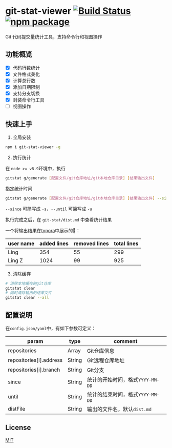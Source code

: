 # git-stat-viewer [![Build Status](https://img.shields.io/circleci/project/cookx/git-stat-viewer/master.svg)](https://circleci.com/gh/cookx/git-stat-viewer) [![npm package](https://img.shields.io/npm/v/git-stat-viewer.svg)](https://www.npmjs.com/package/git-stat-viewer)

Git 代码提交量统计工具，支持命令行和视图操作

## 功能概览

- [x] 代码行数统计
- [x] 文件格式美化
- [x] 计算总行数
- [x] 添加日期限制
- [x] 支持分支切换
- [x] 封装命令行工具
- [ ] 视图操作

## 快速上手

1. 全局安装

```bash
npm i git-stat-viewer -g
```

<!-- 2. 添加可执行权限

由于程序中集成了`shell`,所以需要手动开启`index.sh`可执行权限

```bash
cd git-stat
chmod +x ./index.sh
``` -->

2. 执行统计

在 `node >= v8.9`环境中，执行
```bash
gitstat g/generate [配置文件/git仓库地址/git本地仓库目录] [结果输出文件]
```

指定统计时间

```bash
gitstat g/generate [配置文件/git仓库地址/git本地仓库目录] [结果输出文件] --since YYYY-MM-DD --until YYYY-MM-DD
```

`--since` 可简写成 `-s`，`--until` 可简写成 `-u`

执行完成之后，在 `git-stat/dist.md` 中查看统计结果

一个将输出结果在[typora](https://typora.io/)中展示的🌰：

user name | added lines | removed lines | total lines
---- | --- | --- | ---
Ling | 354 | 55 | 299
Ling Z | 1024 | 99 | 925

3. 清除缓存

```bash
# 清除本地缓存的git仓库
gitstat clear
# 同时清除输出的结果文件
gitstat clear --all
```

## 配置说明
在`config.json/yaml`中，有如下参数可定义：

param | type | comment
---- | --- | ---
repositories | Array | Git仓库信息
repositories[i].address | String | Git远程仓库地址
repositories[i].branch | String | Git分支
since | String | 统计的开始时间，格式`YYYY-MM-DD`
until | String | 统计的结束时间，格式`YYYY-MM-DD`
distFile | String | 输出的文件名，默认`dist.md`

## License

[MIT](http://opensource.org/licenses/MIT)